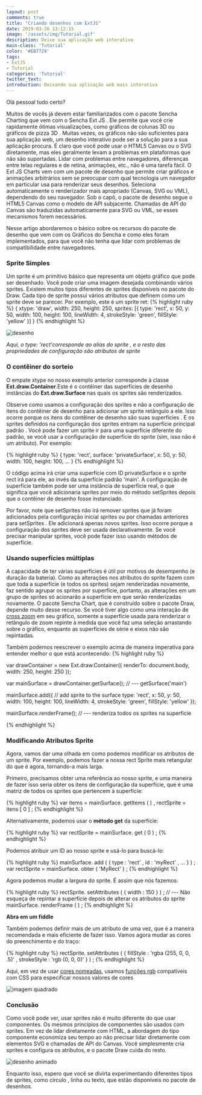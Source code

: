```yaml
---
layout: post
comments: true
title: "Criando desenhos com ExtJS"
date: 2019-03-26 13:12:15
image: '/assets/img/Tutorial.gif'
description: Deixe sua aplicação web interativa
main-class: 'Tutorial'
color: '#EB7728'
tags:
- ExtJS
- Tutorial
categories: 'Tutorial'
twitter_text:
introduction: Deixando sua aplicação web mais interativa
---
```


Olá pessoal tudo certo?

Muitos de vocês já devem estar familiarizados com o pacote Sencha Charting que vem com o Sencha Ext JS . Ele permite que você crie rapidamente ótimas visualizações, como gráficos de colunas 3D ou gráficos de pizza 3D . Muitas vezes, os gráficos não são suficientes para sua aplicação web, um desenho interativo pode ser a solução para a sua aplicação procura.
É claro que você pode usar o HTML5 Canvas ou o SVG diretamente, mas eles geralmente levam a problemas em plataformas que não são suportadas. Lidar com problemas entre navegadores, diferenças entre telas regulares e de retina, animações, etc., não é uma tarefa fácil.
O Ext JS Charts vem com um pacote de desenho que permite criar gráficos e animações arbitrários sem se preocupar com qual tecnologia um navegador em particular usa para renderizar seus desenhos. Seleciona automaticamente o renderizador mais apropriado (Canvas, SVG ou VML), dependendo do seu navegador. Sob o capô, o pacote de desenho segue o HTML5 Canvas como o modelo de API subjacente. Chamadas de API do Canvas são traduzidas automaticamente para SVG ou VML, se esses mecanismos forem necessários.

 Nesse artigo abordaremos o básico sobre os recursos do pacote de desenho que vem com os Gráficos do Sencha e como eles foram implementados, para que você não tenha que lidar com problemas de compatibilidade entre navegadores.

### Sprite Simples

 Um sprite é um primitivo básico que representa um objeto gráfico que pode ser desenhado. Você pode criar uma imagem desejada combinando vários sprites. Existem muitos tipos diferentes de sprites disponíveis no pacote do Draw. Cada tipo de sprite possui vários atributos que definem como um sprite deve se parecer. Por exemplo, este é um sprite ret:
 {% highlight ruby %}
 {
    xtype: 'draw',
    width: 250,
    height: 250,
    sprites: [{
        type: 'rect',
        x: 50,
        y: 50,
        width: 100,
        height: 100,
        lineWidth: 4,
        strokeStyle: 'green',
        fillStyle: 'yellow'
    }]
}
 {% endhighlight %}

 ![desenho](https://cdn.sencha.com/img/20150813-draw-pkg-part1-img2.png)

 *Aqui, o type: 'rect'corresponde ao alias do sprite , e o resto das propriedades de configuração são atributos de sprite*

### O contêiner do sorteio

O empate xtype no nosso exemplo anterior corresponde à classe **Ext.draw.Container**.Este é o contêiner das superfícies de desenho instâncias do **Ext.draw.Surface** nas quais os sprites são renderizados.

Observe como usamos a configuração dos sprites e não a configuração de itens do contêiner de desenho para adicionar um sprite retângulo a ele. Isso ocorre porque os itens do contêiner de desenho são suas superfícies . E os sprites definidos na configuração dos sprites entram na superfície principal padrão . Você pode fazer um sprite ir para uma superfície diferente do padrão, se você usar a configuração de superfície do sprite (sim, isso não é um atributo). Por exemplo:

{% highlight ruby %}
{
    type: 'rect',
    surface: 'privateSurface',
    x: 50,
    y: 50,
    width: 100,
    height: 100,
    ...
}
{% endhighlight %}

O código acima irá criar uma superfície com ID privateSurface e o sprite rect irá para ele, ao invés da superfície padrão 'main'. A configuração de superfície também pode ser uma instância de superfície real, o que significa que você adicionaria sprites por meio do método setSprites depois que o contêiner de desenho fosse instanciado.

Por favor, note que setSprites não irá remover sprites que já foram adicionados pela configuração inicial sprites ou por chamadas anteriores para setSprites . Ele adicionará apenas novos sprites. Isso ocorre porque a configuração dos sprites deve ser usada declarativamente. Se você precisar manipular sprites, você pode fazer isso usando métodos de superfície.

### Usando superfícies múltiplas

A capacidade de ter várias superfícies é útil por motivos de desempenho (e duração da bateria). Como as alterações nos atributos do sprite fazem com que toda a superfície (e todos os sprites) sejam renderizadas novamente, faz sentido agrupar os sprites por superfície, portanto, as alterações em um grupo de sprites só acionarão a superfície em que serão renderizadas novamente. O pacote Sencha Chart, que é construído sobre o pacote Draw, depende muito desse recurso. Se você tiver algo como uma interação de <a href="https://examples.sencha.com/extjs/6.0.0/examples/kitchensink/?charts=true#line-crosszoom" target="_blank">cross zoom</a> em seu gráfico, somente a superfície usada para renderizar o retângulo de zoom repinte à medida que você faz uma seleção arrastando sobre o gráfico, enquanto as superfícies de série e eixos não são repintadas.

Também podemos reescrever o exemplo acima de maneira imperativa para entender melhor o que está acontecendo:
{% highlight ruby %}

var drawContainer = new Ext.draw.Container({
    renderTo: document.body,
    width: 250,
    height: 250
});
 
var mainSurface = drawContainer.getSurface(); // --- getSurface('main')
 
mainSurface.add({ // add sprite to the surface
    type: 'rect',
    x: 50,
    y: 50,
    width: 100,
    height: 100,
    lineWidth: 4,
    strokeStyle: 'green',
    fillStyle: 'yellow'
});
 
mainSurface.renderFrame(); // --- renderiza todos os sprites na superfície
 
{% endhighlight %}

### Modificando Atributos Sprite

Agora, vamos dar uma olhada em como podemos modificar os atributos de um sprite. Por exemplo, podemos fazer a nossa rect Sprite mais retangular do que é agora, tornando-a mais larga.

Primeiro, precisamos obter uma referência ao nosso sprite, e uma maneira de fazer isso seria obter os itens de configuração da superfície, que é uma matriz de todos os sprites que pertencem à superfície:

{% highlight ruby %}
var items = mainSurface. getItems ( ) , 
    rectSprite = itens [ 0 ] ;
{% endhighlight %}

Alternativamente, podemos usar o **método get** da superfície:

{% highlight ruby %}
var rectSprite = mainSurface. get ( 0 ) ;
{% endhighlight %}

Podemos atribuir um ID ao nosso sprite e usá-lo para buscá-lo:

{% highlight ruby %}
mainSurface. add ( { 
    type :  'rect' , 
    id :  'myRect' , 
    ... } ) ; var rectSprite = mainSurface. obter ( 'MyRect' ) ;
{% endhighlight %}

Agora podemos mudar a largura do sprite. É assim que nós fazemos:

{% highlight ruby %}
rectSprite. setAttributes ( { 
    width :  150 
} ) ; 
// --- Não esqueça de repintar a superfície depois de alterar os atributos do sprite 
mainSurface. renderFrame ( ) ;
{% endhighlight %}

**Abra em um fiddle**

Também podemos definir mais de um atributo de uma vez, que é a maneira recomendada e mais eficiente de fazer isso. Vamos agora mudar as cores do preenchimento e do traço:

{% highlight ruby %}
rectSprite. setAttributes ( { 
    fillStyle :  'rgba (255, 0, 0, .5)' , 
    strokeStyle :  'rgb (0, 0, 0)' 
} ) ;
{% endhighlight %}

Aqui, em vez de usar <a href="https://drafts.csswg.org/css-color-4/#named-colors" target="_blank">cores nomeadas</a>, usamos <a href="https://drafts.csswg.org/css-color-4/#rgb-functions" target="_blank">funções rgb</a> compatíveis com CSS para especificar nossos valores de cores

![imagem quadrado](https://cdn.sencha.com/img/20150813-draw-pkg-part1-img4.png)

### Conclusão

Como você pode ver, usar sprites não é muito diferente do que usar componentes. Os mesmos princípios de componentes são usados ​​com sprites. Em vez de lidar diretamente com HTML, a abordagem do tipo componente economiza seu tempo ao não precisar lidar diretamente com elementos SVG e chamadas de API do Canvas. Você simplesmente cria sprites e configura os atributos, e o pacote Draw cuida do resto.

![desenho animado](https://cdn.sencha.com/img/20150813-draw-pkg-part1-img5.gif)

Enquanto isso, espero que você se divirta experimentando diferentes tipos de sprites, como círculo , linha ou texto, que estão disponíveis no pacote de desenhos.

